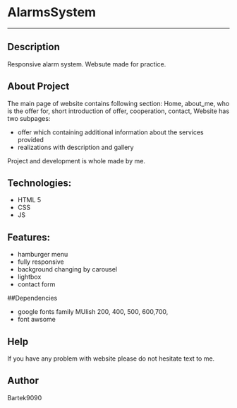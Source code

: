 # AlarmsSystem
-------------------------

## Description
Responsive alarm system. Websute made for practice.

## About Project 
The main page of website contains following section:
Home, about_me, who is the offer for, short introduction of offer, cooperation, contact, 
Website has two subpages:
- offer which containing additional information about the services provided
- realizations with description and gallery 

Project and development is whole made by me.

## Technologies:
* HTML 5
* CSS
* JS


## Features:
* hamburger menu
* fully responsive
* background changing by carousel
* lightbox
* contact form

##Dependencies
* google fonts family MUlish 200, 400, 500, 600,700, 
* font awsome

## Help
If you have any problem with website please do not hesitate text to me.

## Author
Bartek9090
